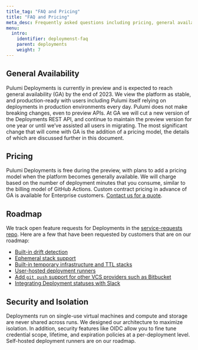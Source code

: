 ```yaml
---
title_tag: "FAQ and Pricing"
title: "FAQ and Pricing"
meta_desc: Frequently asked questions including pricing, general availability, and roadmap.
menu:
  intro:
    identifier: deploymenst-faq
    parent: deployments
    weight: 7
---
```


## General Availability

Pulumi Deployments is currently in preview and is expected to reach general availability (GA) by the end of 2023. We view the platform as stable, and production-ready with users including Pulumi itself relying on deployments in production environments every day. Pulumi does not make breaking changes, even to preview APIs. At GA we will cut a new version of the Deployments REST API, and continue to maintain the preview version for one year or until we’ve assisted all users in migrating. The most significant change that will come with GA is the addition of a pricing model, the details of which are discussed further in this document.

## Pricing

Pulumi Deployments is free during the preview, with plans to add a pricing model when the platform becomes generally available. We will charge based on the number of deployment minutes that you consume, similar to the billing model of GitHub Actions. Custom contract pricing in advance of GA is available for Enterprise customers.  [Contact us for a quote](https://pulumi.com/contact/?form=sales).

## Roadmap

We track open feature requests for Deployments in the [service-requests repo](https://github.com/pulumi/service-requests). Here are a few that have been requested by customers that are on our roadmap:

- [Built-in drift detection](https://github.com/pulumi/service-requests/issues/173)
- [Ephemeral stack support](https://github.com/pulumi/service-requests/issues/206)
- [Built-in temporary infrastructure and TTL stacks](https://github.com/pulumi/service-requests/issues/149)
- [User-hosted deployment runners](https://github.com/pulumi/service-requests/issues/207)
- [Add `git push` support for other VCS providers such as Bitbucket](https://github.com/pulumi/service-requests/issues/162)
- [Integrating Deployment statuses with Slack](https://github.com/pulumi/service-requests/issues/168)

## Security and Isolation

Deployments run on single-use virtual machines and compute and storage are never shared across runs. We designed our architecture to maximize isolation. In addition, security features like OIDC allow you to fine tune credential scope, lifetime, and expiration policies at a per-deployment level. Self-hosted deployment runners are on our roadmap.
